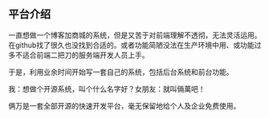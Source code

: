 ## 平台介绍

一直想做一个博客加商城的系统，但是又苦于对前端理解不透彻，无法灵活运用。在github找了很久也没找到合适的。或者功能简陋没法在生产环境中用、或功能过多不适合前端二把刀的服务端开发人员上手。

于是，利用业余时间开始写一套自己的系统，包括后台系统和前台功能。

我：想做个开源系统，叫个什么名字好？女朋友：就叫倆萬吧！

俩万是一套全部开源的快速开发平台，毫无保留地给个人及企业免费使用。
    
## 

  